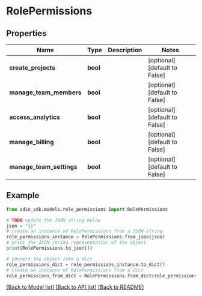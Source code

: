 # RolePermissions


## Properties

Name | Type | Description | Notes
------------ | ------------- | ------------- | -------------
**create_projects** | **bool** |  | [optional] [default to False]
**manage_team_members** | **bool** |  | [optional] [default to False]
**access_analytics** | **bool** |  | [optional] [default to False]
**manage_billing** | **bool** |  | [optional] [default to False]
**manage_team_settings** | **bool** |  | [optional] [default to False]

## Example

```python
from odin_sdk.models.role_permissions import RolePermissions

# TODO update the JSON string below
json = "{}"
# create an instance of RolePermissions from a JSON string
role_permissions_instance = RolePermissions.from_json(json)
# print the JSON string representation of the object
print(RolePermissions.to_json())

# convert the object into a dict
role_permissions_dict = role_permissions_instance.to_dict()
# create an instance of RolePermissions from a dict
role_permissions_from_dict = RolePermissions.from_dict(role_permissions_dict)
```
[[Back to Model list]](../README.md#documentation-for-models) [[Back to API list]](../README.md#documentation-for-api-endpoints) [[Back to README]](../README.md)


